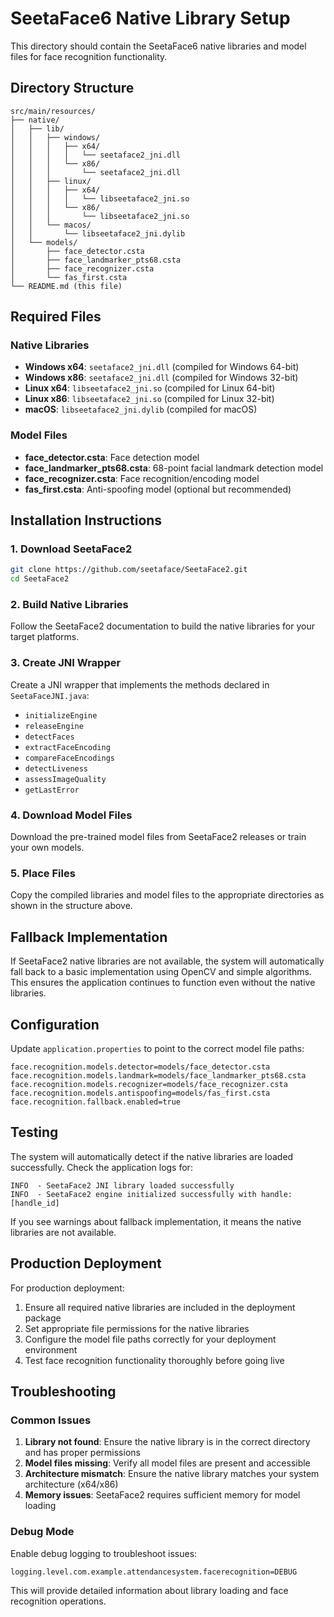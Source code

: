 # SeetaFace6 Native Library Setup

This directory should contain the SeetaFace6 native libraries and model files for face recognition functionality.

## Directory Structure

```
src/main/resources/
├── native/
│   ├── lib/
│   │   ├── windows/
│   │   │   ├── x64/
│   │   │   │   └── seetaface2_jni.dll
│   │   │   └── x86/
│   │   │       └── seetaface2_jni.dll
│   │   ├── linux/
│   │   │   ├── x64/
│   │   │   │   └── libseetaface2_jni.so
│   │   │   └── x86/
│   │   │       └── libseetaface2_jni.so
│   │   └── macos/
│   │       └── libseetaface2_jni.dylib
│   └── models/
│       ├── face_detector.csta
│       ├── face_landmarker_pts68.csta
│       ├── face_recognizer.csta
│       └── fas_first.csta
└── README.md (this file)
```

## Required Files

### Native Libraries
- **Windows x64**: `seetaface2_jni.dll` (compiled for Windows 64-bit)
- **Windows x86**: `seetaface2_jni.dll` (compiled for Windows 32-bit)
- **Linux x64**: `libseetaface2_jni.so` (compiled for Linux 64-bit)
- **Linux x86**: `libseetaface2_jni.so` (compiled for Linux 32-bit)
- **macOS**: `libseetaface2_jni.dylib` (compiled for macOS)

### Model Files
- **face_detector.csta**: Face detection model
- **face_landmarker_pts68.csta**: 68-point facial landmark detection model
- **face_recognizer.csta**: Face recognition/encoding model
- **fas_first.csta**: Anti-spoofing model (optional but recommended)

## Installation Instructions

### 1. Download SeetaFace2
```bash
git clone https://github.com/seetaface/SeetaFace2.git
cd SeetaFace2
```

### 2. Build Native Libraries
Follow the SeetaFace2 documentation to build the native libraries for your target platforms.

### 3. Create JNI Wrapper
Create a JNI wrapper that implements the methods declared in `SeetaFaceJNI.java`:
- `initializeEngine`
- `releaseEngine`
- `detectFaces`
- `extractFaceEncoding`
- `compareFaceEncodings`
- `detectLiveness`
- `assessImageQuality`
- `getLastError`

### 4. Download Model Files
Download the pre-trained model files from SeetaFace2 releases or train your own models.

### 5. Place Files
Copy the compiled libraries and model files to the appropriate directories as shown in the structure above.

## Fallback Implementation

If SeetaFace2 native libraries are not available, the system will automatically fall back to a basic implementation using OpenCV and simple algorithms. This ensures the application continues to function even without the native libraries.

## Configuration

Update `application.properties` to point to the correct model file paths:

```properties
face.recognition.models.detector=models/face_detector.csta
face.recognition.models.landmark=models/face_landmarker_pts68.csta
face.recognition.models.recognizer=models/face_recognizer.csta
face.recognition.models.antispoofing=models/fas_first.csta
face.recognition.fallback.enabled=true
```

## Testing

The system will automatically detect if the native libraries are loaded successfully. Check the application logs for:

```
INFO  - SeetaFace2 JNI library loaded successfully
INFO  - SeetaFace2 engine initialized successfully with handle: [handle_id]
```

If you see warnings about fallback implementation, it means the native libraries are not available.

## Production Deployment

For production deployment:

1. Ensure all required native libraries are included in the deployment package
2. Set appropriate file permissions for the native libraries
3. Configure the model file paths correctly for your deployment environment
4. Test face recognition functionality thoroughly before going live

## Troubleshooting

### Common Issues

1. **Library not found**: Ensure the native library is in the correct directory and has proper permissions
2. **Model files missing**: Verify all model files are present and accessible
3. **Architecture mismatch**: Ensure the native library matches your system architecture (x64/x86)
4. **Memory issues**: SeetaFace2 requires sufficient memory for model loading

### Debug Mode

Enable debug logging to troubleshoot issues:

```properties
logging.level.com.example.attendancesystem.facerecognition=DEBUG
```

This will provide detailed information about library loading and face recognition operations.
